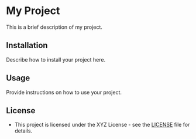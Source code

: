 # My Project

This is a brief description of my project.

## Installation

Describe how to install your project here.

## Usage

Provide instructions on how to use your project.

## License

+ This project is licensed under the XYZ License - see the [LICENSE](LICENSE) file for details.
 
